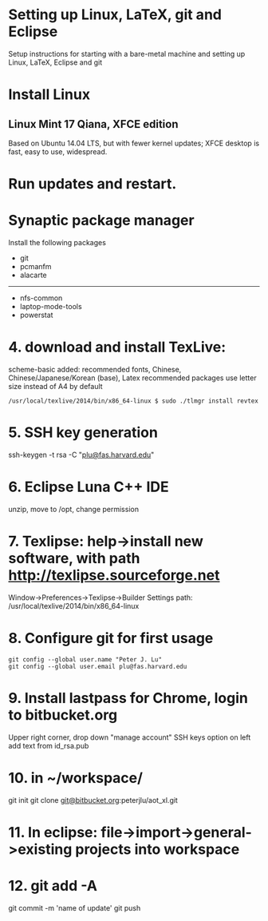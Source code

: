 Setting up Linux, LaTeX, git and Eclipse
=================

Setup instructions for starting with a bare-metal machine and setting up Linux, LaTeX, Eclipse and git

# Install Linux

## Linux Mint 17 Qiana, XFCE edition

Based on Ubuntu 14.04 LTS, but with fewer kernel updates; XFCE desktop is fast, easy to use, widespread. 



# Run updates and restart.

# Synaptic package manager

Install the following packages

+ git
+ pcmanfm
+ alacarte

-----------------------

+ nfs-common
+ laptop-mode-tools
+ powerstat

# 4. download and install TexLive:
scheme-basic
added: recommended fonts, Chinese, Chinese/Japanese/Korean (base), Latex recommended packages
use letter size instead of A4 by default
```
/usr/local/texlive/2014/bin/x86_64-linux $ sudo ./tlmgr install revtex
```
# 5. SSH key generation
ssh-keygen -t rsa -C "plu@fas.harvard.edu"

# 6. Eclipse Luna C++ IDE
unzip, move to /opt, change permission

# 7. Texlipse: help->install new software, with path http://texlipse.sourceforge.net
Window->Preferences->Texlipse->Builder Settings
path: /usr/local/texlive/2014/bin/x86_64-linux

# 8. Configure git for first usage
```
git config --global user.name "Peter J. Lu"
git config --global user.email plu@fas.harvard.edu
```

# 9. Install lastpass for Chrome, login to bitbucket.org
Upper right corner, drop down "manage account"
SSH keys option on left
add text from id_rsa.pub

# 10. in ~/workspace/
git init
git clone git@bitbucket.org:peterjlu/aot_xl.git

# 11. In eclipse: file->import->general->existing projects into workspace

# 12. git add -A
git commit -m 'name of update'
git push
